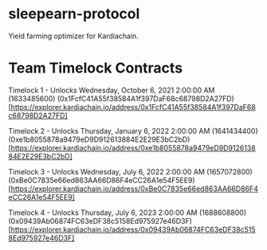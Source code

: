 # sleepearn-protocol
Yield farming optimizer for Kardiachain.

# Team Timelock Contracts

Timelock 1 - Unlocks Wednesday, October 6, 2021 2:00:00 AM (1633485600)
(0x1FcfC41A55f38584A1f397DaF68c68798D2A27FD)[https://explorer.kardiachain.io/address/0x1FcfC41A55f38584A1f397DaF68c68798D2A27FD]

Timelock 2 - Unlocks Thursday, January 6, 2022 2:00:00 AM (1641434400)
(0xe1b8055878a9479eD9D912613884E2E29E3bC2bD)[https://explorer.kardiachain.io/address/0xe1b8055878a9479eD9D912613884E2E29E3bC2bD]

Timelock 3 - Unlocks Wednesday, July 6, 2022 2:00:00 AM (1657072800)
(0xBe0C7835e66ed863AA66D86F4eCC26A1e54F5EE9)[https://explorer.kardiachain.io/address/0xBe0C7835e66ed863AA66D86F4eCC26A1e54F5EE9]

Timelock 4 - Unlocks Thursday, July 6, 2023 2:00:00 AM (1688608800)
(0x09439Ab06874FC63eDF38c5158Ed975927e46D3F)[https://explorer.kardiachain.io/address/0x09439Ab06874FC63eDF38c5158Ed975927e46D3F]
